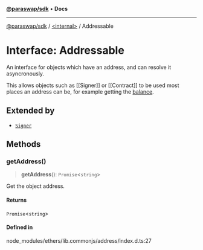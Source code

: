 [**@paraswap/sdk**](../../README.md) • **Docs**

***

[@paraswap/sdk](../../globals.md) / [\<internal\>](../README.md) / Addressable

# Interface: Addressable

An interface for objects which have an address, and can
 resolve it asyncronously.

 This allows objects such as [[Signer]] or [[Contract]] to
 be used most places an address can be, for example getting
 the [balance](Provider-getBalance).

## Extended by

- [`Signer`](Signer.md)

## Methods

### getAddress()

> **getAddress**(): `Promise`\<`string`\>

Get the object address.

#### Returns

`Promise`\<`string`\>

#### Defined in

node\_modules/ethers/lib.commonjs/address/index.d.ts:27

